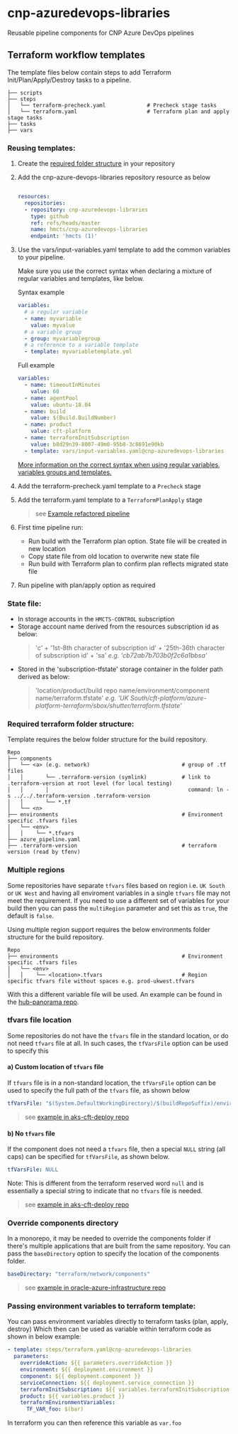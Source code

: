 # cnp-azuredevops-libraries
Reusable pipeline components for CNP Azure DevOps pipelines

## Terraform workflow templates

The template files below contain steps to add Terraform Init/Plan/Apply/Destroy tasks to a pipeline.

    ├── scripts
    ├── steps
    │   └── terraform-precheck.yaml             # Precheck stage tasks
    │   └── terraform.yaml                      # Terraform plan and apply stage tasks
    ├── tasks
    ├── vars

### Reusing templates:
1. Create the [required folder structure](#required-terraform-folder-structure) in your repository
2. Add the cnp-azure-devops-libraries repository resource as below

   ```yaml

   resources:
     repositories:
     - repository: cnp-azuredevops-libraries
       type: github
       ref: refs/heads/master
       name: hmcts/cnp-azuredevops-libraries
       endpoint: 'hmcts (1)'

   ```
3. Use the vars/input-variables.yaml template to add the common variables to your pipeline.

   Make sure you use the correct syntax when declaring a mixture of regular variables and templates, like below.

   Syntax example
   ```yaml
   variables:
     # a regular variable
     - name: myvariable
       value: myvalue
     # a variable group
     - group: myvariablegroup
     # a reference to a variable template
     - template: myvariabletemplate.yml
   ```
   Full example
   ```yaml
   variables:
     - name: timeoutInMinutes
       value: 60
     - name: agentPool
       value: ubuntu-18.04
     - name: build
       value: $(Build.BuildNumber)
     - name: product
       value: cft-platform
     - name: terraformInitSubscription
       value: b8d29n39-8007-49m0-95b8-3c8691e90kb
     - template: vars/input-variables.yaml@cnp-azuredevops-libraries
   ```

   [More information on the correct syntax when using regular variables, variables groups and templates.](https://docs.microsoft.com/en-us/azure/devops/pipelines/process/variables?view=azure-devops&tabs=yaml%2Cbatch#specify-variables)

4. Add the terraform-precheck.yaml template to a `Precheck` stage
5. Add the terraform.yaml template to a `TerraformPlanApply` stage
   > see [Example refactored pipeline](https://github.com/hmcts/azure-platform-terraform/blob/master/azure_pipeline.yaml)
6. First time pipeline run:
   * Run build with the Terraform plan option. State file will be created in new location
   * Copy state file from old location to overwrite new state file
   * Run build with Terraform plan to confirm plan reflects migrated state file
7. Run pipeline with plan/apply option as required

### State file:
* In storage accounts in the `HMCTS-CONTROL` subscription
* Storage account name derived from the resources subscription id as below:
  >'c' + '1st-8th character of subscription id' + '25th-36th character of subscription id' + 'sa'
  _e.g. 'cb72ab7b703b0f2c6a1bbsa'_
* Stored in the 'subscription-tfstate' storage container in the folder path derived as below:
  >'location/product/build repo name/environment/component name/terraform.tfstate'
  _e.g. 'UK South/cft-platform/azure-platform-terraform/sbox/shutter/terraform.tfstate'_

### Required terraform folder structure:
Template requires the below folder structure for the build repository.

    Repo
    ├── components
    │   └── <a> (e.g. network)                             # group of .tf files
    │   │       └── .terraform-version (symlink)           # link to .terraform-version at root level (for local testing)
    │   │       │                                            command: ln -s ../../.terraform-version .terraform-version
    │   │       └── *.tf
    │   └── <n>
    ├── environments                                       # Environment specific .tfvars files
    │   └── <env>
    │   │    └── *.tfvars
    ├── azure_pipeline.yaml
    ├── .terraform-version                                 # terraform version (read by tfenv)

### Multiple regions

Some repositories have separate `tfvars` files based on region i.e. `UK South` or `UK West` and having all enviroment
variables in a single `tfvars` file may not meet the requirement.
If you need to use a different set of variables for your build then you can pass the `multiRegion` parameter and
set this as `true`, the default is `false`.

Using multiple region support requires the below environments folder structure for the build repository.

    Repo
    ├── environments                                       # Environment specific .tfvars files
    │   └── <env>
    │   │    └── <location>.tfvars                         # Region specific tfvars file without spaces e.g. prod-ukwest.tfvars

With this a different variable file will be used. An example can be found in the [hub-panorama repo](https://github.com/hmcts/hub-panorama-terraform).

### tfvars file location

Some repositories do not have the `tfvars` file in the standard location, or do not need `tfvars` file at all. In such cases, the `tfVarsFile` option can be used to specify this

#### a) Custom location of `tfvars` file
If `tfvars` file is in a non-standard location, the `tfVarsFile` option can be used to specify the full path of the `tfvars` file, as shown below
```yaml
tfVarsFile: "$(System.DefaultWorkingDirectory)/$(buildRepoSuffix)/environments/network/${{ parameters.env }}.tfvars"
```
> see [example in aks-cft-deploy repo](https://github.com/hmcts/aks-cft-deploy/blob/main/azure-pipelines.yml)

#### b) No `tfvars` file
If the component does not need a `tfvars` file, then a special `NULL` string (all caps) can be specified for  `tfVarsFile`, as shown below.
```yaml
tfVarsFile: NULL
```
Note: This is different from the terraform reserved word `null` and is essentially a special string to indicate that no `tfvars` file is needed.

> see [example in aks-cft-deploy repo](https://github.com/hmcts/aks-cft-deploy/blob/main/azure-pipelines.yml)

### Override components directory

In a monorepo, it may be needed to override the components folder if there's multiple applications that are built from the same repository. You can pass the `baseDirectory` option to specify the location of the components folder.
```yaml
baseDirectory: "terraform/network/components"
```
> see [example in oracle-azure-infrastructure repo](https://github.com/hmcts/oracle-azure-infrastructure/blob/DTSPO-9224-pipeline-refactor/terraform/network/azure-pipelines.yml)

### Passing environment variables to terraform template:

You can pass environment variables directly to terraform tasks (plan, apply, destroy)
Which then can be used as variable within terraform code as shown in below example:

```yaml
- template: steps/terraform.yaml@cnp-azuredevops-libraries
  parameters:
    overrideAction: ${{ parameters.overrideAction }}
    environment: ${{ deployment.environment }}
    component: ${{ deployment.component }}
    serviceConnection: ${{ deployment.service_connection }}
    terraformInitSubscription: ${{ variables.terraformInitSubscription }}
    product: ${{ variables.product }}
    terraformEnvironmentVariables:
      TF_VAR_foo: $(bar)
```
In terraform you can then reference this variable as `var.foo`

